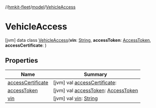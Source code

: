 //[hmkit-fleet](../../../index.md)/[model](../index.md)/[VehicleAccess](index.md)



# VehicleAccess  
 [jvm] data class [VehicleAccess](index.md)(**vin**: [String](https://kotlinlang.org/api/latest/jvm/stdlib/kotlin/-string/index.html), **accessToken**: [AccessToken](../-access-token/index.md), **accessCertificate**: )   


## Properties  
  
|  Name |  Summary | 
|---|---|
| <a name="model/VehicleAccess/accessCertificate/#/PointingToDeclaration/"></a>[accessCertificate](access-certificate.md)| <a name="model/VehicleAccess/accessCertificate/#/PointingToDeclaration/"></a> [jvm] val [accessCertificate](access-certificate.md):    <br>|
| <a name="model/VehicleAccess/accessToken/#/PointingToDeclaration/"></a>[accessToken](access-token.md)| <a name="model/VehicleAccess/accessToken/#/PointingToDeclaration/"></a> [jvm] val [accessToken](access-token.md): [AccessToken](../-access-token/index.md)   <br>|
| <a name="model/VehicleAccess/vin/#/PointingToDeclaration/"></a>[vin](vin.md)| <a name="model/VehicleAccess/vin/#/PointingToDeclaration/"></a> [jvm] val [vin](vin.md): [String](https://kotlinlang.org/api/latest/jvm/stdlib/kotlin/-string/index.html)   <br>|

